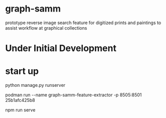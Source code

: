 # graph-samm
prototype reverse image search feature for digitized prints and paintings to assist workflow at graphical collections


# __Under Initial Development__ 

# start up
python manage.py runserver

podman run --name graph-samm-feature-extractor -p 8505:8501 25b1afc425b8

npm run serve